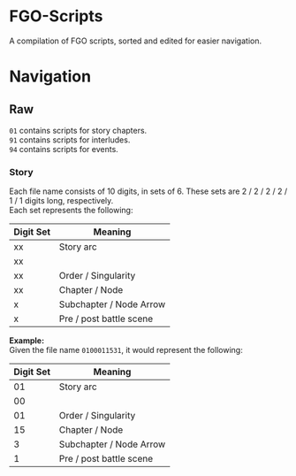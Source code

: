 # FGO-Scripts

A compilation of FGO scripts, sorted and edited for easier navigation.

# Navigation
## Raw

`01` contains scripts for story chapters.  
`91` contains scripts for interludes.  
`94` contains scripts for events.
### Story

Each file name consists of 10 digits, in sets of 6. These sets are 2 / 2 / 2 / 2 / 1 / 1 digits long, respectively.  
Each set represents the following:

| Digit Set | Meaning |
| --- | --- |
| xx | Story arc |
| xx | |
| xx | Order / Singularity |
| xx | Chapter / Node |
| x | Subchapter / Node Arrow |
| x | Pre / post battle scene |

**Example:**  
Given the file name `0100011531`, it would represent the following:

| Digit Set | Meaning |
| --- | --- |
| 01 | Story arc |
| 00 | |
| 01 | Order / Singularity |
| 15 | Chapter / Node |
| 3 | Subchapter / Node Arrow |
| 1 | Pre / post battle scene |